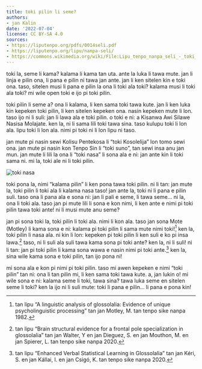 ```yaml
---
title: toki pilin li seme?
authors:
- jan Kalin
date: '2022-07-04'
license: CC BY-SA 4.0
sources:
- https://liputenpo.org/pdfs/0014seli.pdf
- https://liputenpo.org/lipu/nanpa-seli/
- https://commons.wikimedia.org/wiki/File:Lipu_tenpo_nanpa_seli_-_toki_nasa.png
---
```


toki la, seme li kama? kalama li kama tan uta. ante la luka li tawa mute. jan li linja e pilin ona, li pana e pilin ni tawa jan ante. jan li ken sitelen kin e toki ona. taso, sitelen musi li pana e pilin la ona li toki ala toki? kalama musi li toki ala toki? mi wile open toki e ijo pi toki pilin.

toki pilin li seme a? ona li kalama, li ken sama toki tawa kute. jan li ken luka kin kepeken toki pilin, li ken sitelen kepeken ona. nasin kepeken mute li lon. taso ijo ni li suli: jan li lawa ala e toki pilin. o toki e ni: a Kisanwa Awi Silawe Nasisa Molajate. ken la, ni li sama lili toki tawa sina. taso kulupu toki li lon ala. lipu toki li lon ala. nimi pi toki ni li lon lipu ni taso.

jan mute pi nasin sewi Kolisu Pentekosa li “toki Kosolelija” lon tomo sewi ona. jan mute pi nasin kon Tenpo Sin li “toki suno”, tan sewi insa anu jan mun. jan mute li lili la ona li “toki nasa” li sona ala e ni: jan ante kin li toki sama ni. mi la, toki ale ni li toki pilin.

![toki nasa](https://upload.wikimedia.org/wikipedia/commons/2/29/Lipu_tenpo_nanpa_seli_-_toki_nasa.png)

toki pona la, nimi “kalama pilin” li ken pona tawa toki pilin. ni li tan: jan mute la, toki pilin li toki ala li kalama nasa taso! jan ante la, toki ni li pana e pilin suli. taso ona li pana ala e sona ni: jan li pali e seme, li tawa seme… ni la, ona li toki ala. taso jan pi mute lili li sona e kon nimi, li ken ante e nimi pi toki pilin tawa toki ante! ni li musi mute anu seme?

jan pi sona toki la, toki pilin li toki ala. nimi li kon ala. taso jan sona Mote (Motley) li kama sona e ni: kalama pi toki pilin li sama mute nimi toki![^1] ken la, toki pilin li nasa ala. ni kin li lon: kepeken pi toki pilin li ken suli e ko pi insa lawa.[^2] taso, ni li suli ala suli tawa kama sona pi toki ante? ken la, ni li suli! ni li tan: jan pi toki pilin li kama sona wawa e nasin nimi pi toki ante.[^3] ken la, sina wile kama sona e toki pilin, tan ijo pona ni!

mi sona ala e kon pi nimi pi toki pilin. taso mi awen kepeken e nimi “toki pilin” tan ni: ona li tan pilin mi, li ken sama toki tawa kute. a, jan lukin o! mi wile sona e ni: kalama seme li toki, tawa sina? tawa luka seme en sitelen seme li toki? ken la ijo ni li suli mute: toki li pana e pilin… li pana e pona kin!

[^1]: tan lipu “A linguistic analysis of glossolalia: Evidence of unique psycholinguistic processing” tan jan Motley, M. tan tenpo sike nanpa 1982.
[^2]: tan lipu “Brain structural evidence for a frontal pole specialization in glossolalia” tan jan Walter, Y en jan Dieguez, S. en jan Mouthon, M. en jan Spierer, L. tan tenpo sike nanpa 2020.
[^3]: tan lipu “Enhanced Verbal Statistical Learning in Glossolalia” tan jan Kéri, S. en jan Kállai, I. en jan Csigó, K. tan tenpo sike nanpa 2020.